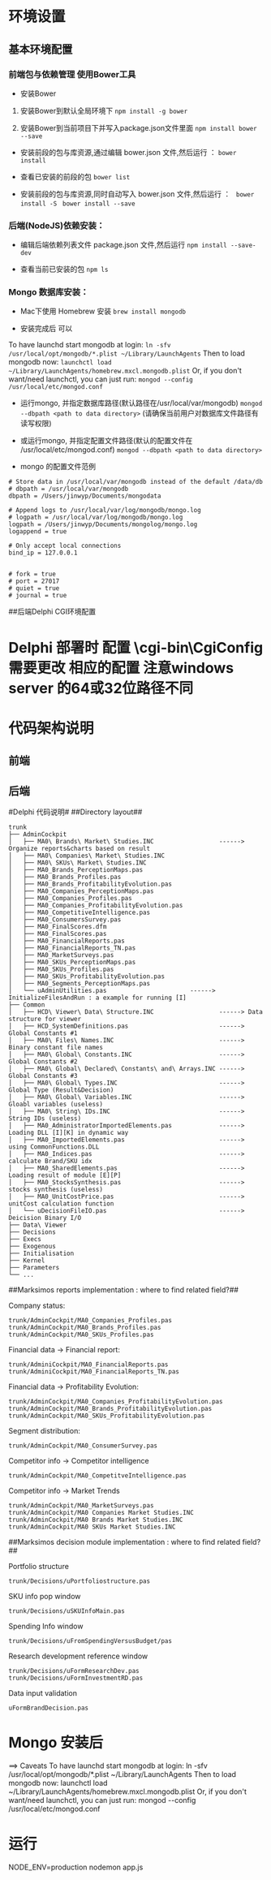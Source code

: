 # 环境设置



## 基本环境配置

### 前端包与依赖管理 使用Bower工具

* 安装Bower

1. 安装Bower到默认全局环境下
``` npm install -g bower ```

2. 安装Bower到当前项目下并写入package.json文件里面
``` npm install bower --save ```


* 安装前段的包与库资源,通过编辑 bower.json 文件,然后运行 ：
``` bower install ```

* 查看已安装的前段的包
``` bower list ```

* 安装前段的包与库资源,同时自动写入 bower.json 文件,然后运行 ：
``` bower install -S```
``` bower install --save```


### 后端(NodeJS)依赖安装：

* 编辑后端依赖列表文件 package.json 文件,然后运行
``` npm install --save-dev ```

* 查看当前已安装的包
``` npm ls ```



### Mongo 数据库安装：

* Mac下使用 Homebrew 安装 ``` brew install mongodb ```

* 安装完成后 可以

To have launchd start mongodb at login:
    ``` ln -sfv /usr/local/opt/mongodb/*.plist ~/Library/LaunchAgents ```
Then to load mongodb now:
    ``` launchctl load ~/Library/LaunchAgents/homebrew.mxcl.mongodb.plist ```
Or, if you don't want/need launchctl, you can just run:
    ``` mongod --config /usr/local/etc/mongod.conf ```

* 运行mongo, 并指定数据库路径(默认路径在/usr/local/var/mongodb) ``` mongod --dbpath <path to data directory> ``` (请确保当前用户对数据库文件路径有读写权限)

* 或运行mongo, 并指定配置文件路径(默认的配置文件在 /usr/local/etc/mongod.conf) ``` mongod --dbpath <path to data directory> ```

* mongo 的配置文件范例

```
# Store data in /usr/local/var/mongodb instead of the default /data/db
# dbpath = /usr/local/var/mongodb
dbpath = /Users/jinwyp/Documents/mongodata

# Append logs to /usr/local/var/log/mongodb/mongo.log
# logpath = /usr/local/var/log/mongodb/mongo.log
logpath = /Users/jinwyp/Documents/mongolog/mongo.log
logappend = true

# Only accept local connections
bind_ip = 127.0.0.1


# fork = true
# port = 27017
# quiet = true
# journal = true

```


##后端Delphi CGI环境配置

# Delphi 部署时 配置 \cgi-bin\CgiConfig 需要更改 相应的配置 注意windows server 的64或32位路径不同



# 代码架构说明

## 前端

## 后端




#Delphi 代码说明#
##Directory layout##
```
trunk
├── AdminCockpit
│   ├── MA0\ Brands\ Market\ Studies.INC  				  ------> Organize reports&charts based on result 
│   ├── MA0\ Companies\ Market\ Studies.INC
│   ├── MA0\ SKUs\ Market\ Studies.INC
│   ├── MA0_Brands_PerceptionMaps.pas
│   ├── MA0_Brands_Profiles.pas
│   ├── MA0_Brands_ProfitabilityEvolution.pas
│   ├── MA0_Companies_PerceptionMaps.pas
│   ├── MA0_Companies_Profiles.pas
│   ├── MA0_Companies_ProfitabilityEvolution.pas
│   ├── MA0_CompetitiveIntelligence.pas
│   ├── MA0_ConsumersSurvey.pas
│   ├── MA0_FinalScores.dfm
│   ├── MA0_FinalScores.pas
│   ├── MA0_FinancialReports.pas
│   ├── MA0_FinancialReports_TN.pas
│   ├── MA0_MarketSurveys.pas
│   ├── MA0_SKUs_PerceptionMaps.pas
│   ├── MA0_SKUs_Profiles.pas
│   ├── MA0_SKUs_ProfitabilityEvolution.pas
│   ├── MA0_Segments_PerceptionMaps.pas
│   └── uAdminUtilities.pas                       ------> InitializeFilesAndRun : a example for running [I]
├── Common
│   ├── HCD\ Viewer\ Data\ Structure.INC 				  ------> Data structure for viewer 
│   ├── HCD_SystemDefinitions.pas                         ------> Global Constants #1
│   ├── MA0\ Files\ Names.INC 							  ------> Binary constant file names
│   ├── MA0\ Global\ Constants.INC  				      ------> Global Constants #2
│   ├── MA0\ Global\ Declared\ Constants\ and\ Arrays.INC ------> Global Constants #3
│   ├── MA0\ Global\ Types.INC 							  ------> Global Type (Result&Decision)
│   ├── MA0\ Global\ Variables.INC 						  ------> Gloabl variables (useless)
│   ├── MA0\ String\ IDs.INC 						      ------> String IDs (useless)
│   ├── MA0_AdministratorImportedElements.pas             ------> Loading DLL [I][K] in dynamic way
│   ├── MA0_ImportedElements.pas 						  ------> using CommonFunctions.DLL
│   ├── MA0_Indices.pas                                   ------> calculate Brand/SKU idx
│   ├── MA0_SharedElements.pas                            ------> Loading result of module [E][P] 
│   ├── MA0_StocksSynthesis.pas 	 					  ------> stocks synthesis (useless)
│   ├── MA0_UnitCostPrice.pas                             ------> unitCost calculation function
│   └── uDecisionFileIO.pas                               ------> Deicision Binary I/O
├── Data\ Viewer
├── Decisions
├── Execs
├── Exogenous
├── Initialisation
├── Kernel
├── Parameters
└── ...
```

##Marksimos reports implementation : where to find related field?##

Company status:
```
trunk/AdminCockpit/MA0_Companies_Profiles.pas
trunk/AdminCockpit/MA0_Brands_Profiles.pas
trunk/AdminCockpit/MA0_SKUs_Profiles.pas
```

Financial data -> Financial report:
```
trunk/AdminiCockpit/MA0_FinancialReports.pas
trunk/AdminiCockpit/MA0_FinancialReports_TN.pas
```

Financial data -> Profitability Evolution:
```
trunk/AdminCockpit/MA0_Companies_ProfitabilityEvolution.pas
trunk/AdminCockpit/MA0_Brands_ProfitabilityEvolution.pas
trunk/AdminCockpit/MA0_SKUs_ProfitabilityEvolution.pas
```

Segment distribution:
```
trunk/AdminCockpit/MA0_ConsumerSurvey.pas
```

Competitor info -> Competitor intelligence 
```
trunk/AdminCockpit/MA0_CompetitveIntelligence.pas
```

Competitor info -> Market Trends
```
trunk/AdminCockpit/MA0_MarketSurveys.pas
trunk/AdminCockpit/MA0 Companies Market Studies.INC
trunk/AdminCockpit/MA0 Brands Market Studies.INC
trunk/AdminCockpit/MA0 SKUs Market Studies.INC
```

##Marksimos decision module implementation : where to find related field?##

Portfolio structure 
```
trunk/Decisions/uPortfoliostructure.pas
```

SKU info pop window
```
trunk/Decisions/uSKUInfoMain.pas
```

Spending Info window
```
trunk/Decisions/uFromSpendingVersusBudget/pas
```

Research development reference window
```
trunk/Decisions/uFormResearchDev.pas
trunk/Decisions/uFormInvestmentRD.pas
```

Data input validation
```
uFormBrandDecision.pas
```


# Mongo 安装后

==> Caveats
To have launchd start mongodb at login:
    ln -sfv /usr/local/opt/mongodb/*.plist ~/Library/LaunchAgents
Then to load mongodb now:
    launchctl load ~/Library/LaunchAgents/homebrew.mxcl.mongodb.plist
Or, if you don't want/need launchctl, you can just run:
    mongod --config /usr/local/etc/mongod.conf




# 运行
NODE_ENV=production nodemon app.js

